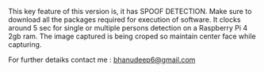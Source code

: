 This key feature of this version is, it has SPOOF DETECTION. 
Make sure to download all the packages required for execution of software.
It clocks around 5 sec for single or multiple persons detection on a Raspberry Pi 4 2gb ram.
The image captured is being croped so maintain center face while capturing.

For further detaiks contact me : bhanudeep6@gmail.com
